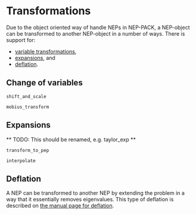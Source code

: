 # Transformations

Due to the object oriented way of handle NEPs in NEP-PACK,
a NEP-object can be transformed to another NEP-object
in a number of ways. There is support
for:

* [variable transformations](transformations.md#Change-of-variables-1),
* [expansions](transformations.md#Expansions-1), and
* [deflation](transformations.md#Deflation-1).


## Change of variables

```@docs
shift_and_scale
```

```@docs
mobius_transform
```
## Expansions

** TODO: This should be renamed, e.g. taylor_exp **

```@docs
transform_to_pep
```

```@docs
interpolate
```

## Deflation

A NEP can be transformed to another NEP by extending
the problem in a way that it essentially removes
eigenvalues. This type of deflation is described
on [the manual page for deflation](deflation.md).